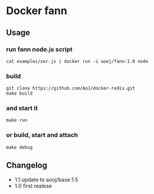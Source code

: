 # Docker fann


## Usage

### run fann node.js script
    cat examples/xor.js | docker run -i aooj/fann:1.0 node

### build
    git clone https://github.com/AoJ/docker-redis.git
    make build
    
### and start it
    make run

### or build, start and attach
    make debug

    
## Changelog
- 1.1 update to aooj/base:1.5
- 1.0 first realese

